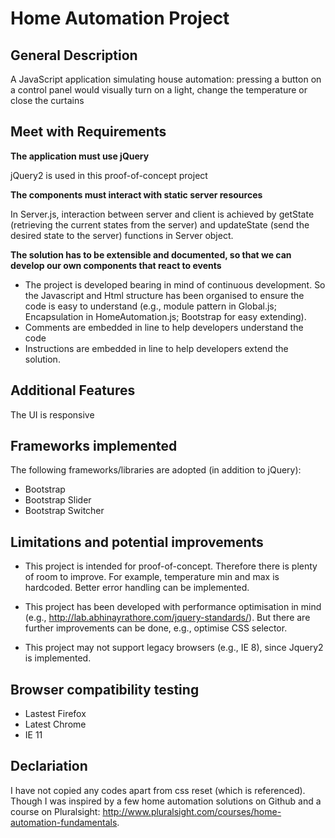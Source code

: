# Home Automation Project
## General Description
A JavaScript application simulating house automation: pressing a button on a control panel would visually turn on a light, change the temperature or close the curtains
## Meet with Requirements
__The application must use jQuery__
 
 jQuery2 is used in this proof-of-concept project
 
__The components must interact with static server resources__
 
 In Server.js, interaction between server and client is achieved by getState (retrieving the current states from the server) and updateState (send the desired state to the server) functions in Server object.
 
__The solution has to be extensible and documented, so that we can develop our own components that react to events__

+ The project is developed bearing in mind of continuous development. So the Javascript and Html structure has been organised to ensure the code is easy to understand (e.g., module pattern in Global.js; Encapsulation in HomeAutomation.js; Bootstrap for easy extending).
+ Comments are embedded in line to help developers understand the code
+ Instructions are embedded in line to help developers extend the solution.
 
## Additional Features
The UI is responsive
 
## Frameworks implemented
The following frameworks/libraries are adopted (in addition to jQuery):
* Bootstrap
* Bootstrap Slider
* Bootstrap Switcher
 
## Limitations and potential improvements
* This project is intended for proof-of-concept. Therefore there is plenty of room to improve. For example, temperature min and max is hardcoded. Better error handling can be implemented.
 
* This project has been developed with performance optimisation in mind (e.g., http://lab.abhinayrathore.com/jquery-standards/). But there are further improvements can be done, e.g., optimise CSS selector.
 
* This project may not support legacy browsers (e.g., IE 8), since Jquery2 is implemented.
 
## Browser compatibility testing
* Lastest Firefox
* Latest Chrome
* IE 11

## Declariation

I have not copied any codes apart from css reset (which is referenced). Though I was inspired by a few home automation solutions on Github and a course on Pluralsight: http://www.pluralsight.com/courses/home-automation-fundamentals.